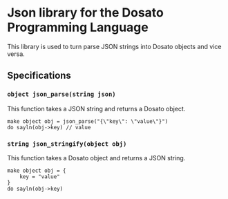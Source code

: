 # Json library for the Dosato Programming Language

This library is used to turn parse JSON strings into Dosato objects and vice versa.


## Specifications

### `object json_parse(string json)`

This function takes a JSON string and returns a Dosato object.

```dosato
make object obj = json_parse("{\"key\": \"value\"}")
do sayln(obj->key) // value
```

### `string json_stringify(object obj)`

This function takes a Dosato object and returns a JSON string.

```dosato
make object obj = {
    key = "value"
}
do sayln(obj->key)
```